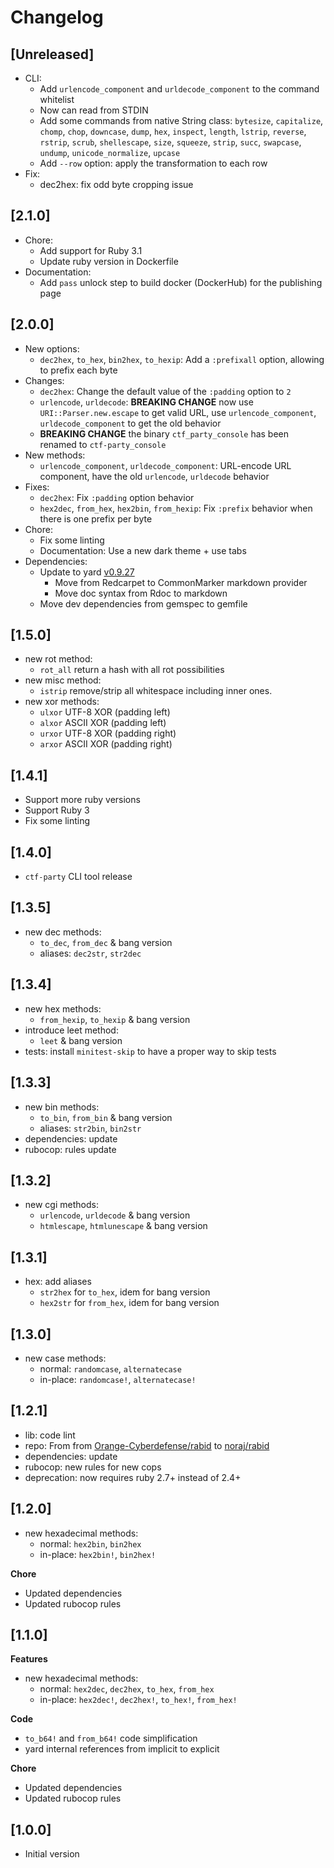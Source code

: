 # Changelog

## [Unreleased]

- CLI:
  - Add `urlencode_component` and `urldecode_component` to the command whitelist
  - Now can read from STDIN
  - Add some commands from native String class: `bytesize`, `capitalize`, `chomp`, `chop`, `downcase`, `dump`, `hex`, `inspect`, `length`, `lstrip`, `reverse`, `rstrip`, `scrub`, `shellescape`, `size`, `squeeze`, `strip`, `succ`, `swapcase`, `undump`, `unicode_normalize`, `upcase`
  - Add `--row` option: apply the transformation to each row
- Fix:
  - dec2hex: fix odd byte cropping issue

## [2.1.0]

- Chore:
  - Add support for Ruby 3.1
  - Update ruby version in Dockerfile
- Documentation:
  - Add `pass` unlock step to build docker (DockerHub) for the publishing page

## [2.0.0]

- New options:
  - `dec2hex`, `to_hex`, `bin2hex`, `to_hexip`: Add a `:prefixall` option, allowing to prefix each byte
- Changes:
  - `dec2hex`: Change the default value of the `:padding` option to `2`
  - `urlencode`, `urldecode`: **BREAKING CHANGE** now use `URI::Parser.new.escape` to get valid URL, use `urlencode_component`, `urldecode_component` to get the old behavior
  - **BREAKING CHANGE** the binary `ctf_party_console` has been renamed to `ctf-party_console`
- New methods:
  - `urlencode_component`, `urldecode_component`: URL-encode URL component, have the old `urlencode`, `urldecode` behavior
- Fixes:
  - `dec2hex`: Fix `:padding` option behavior
  - `hex2dec`, `from_hex`, `hex2bin`, `from_hexip`: Fix `:prefix` behavior when there is one prefix per byte
- Chore:
  - Fix some linting
  - Documentation: Use a new dark theme + use tabs
- Dependencies:
  - Update to yard [v0.9.27](https://github.com/lsegal/yard/releases/tag/v0.9.27)
    - Move from Redcarpet to CommonMarker markdown provider
    - Move doc syntax from Rdoc to markdown
  - Move dev dependencies from gemspec to gemfile

## [1.5.0]

- new rot method:
  - `rot_all` return a hash with all rot possibilities
- new misc method:
  - `istrip` remove/strip all whitespace including inner ones.
- new xor methods:
  - `ulxor` UTF-8 XOR (padding left)
  - `alxor` ASCII XOR (padding left)
  - `urxor` UTF-8 XOR (padding right)
  - `arxor` ASCII XOR (padding right)

## [1.4.1]

- Support more ruby versions
- Support Ruby 3
- Fix some linting

## [1.4.0]

- `ctf-party` CLI tool release

## [1.3.5]

- new dec methods:
  - `to_dec`, `from_dec` & bang version
  - aliases: `dec2str`, `str2dec`

## [1.3.4]

- new hex methods:
  - `from_hexip`, `to_hexip` & bang version
- introduce leet method:
  - `leet` & bang version
- tests: install `minitest-skip` to have a proper way to skip tests

## [1.3.3]

- new bin methods:
  - `to_bin`, `from_bin` & bang version
  - aliases: `str2bin`, `bin2str`
- dependencies: update
- rubocop: rules update

## [1.3.2]

- new cgi methods:
  - `urlencode`, `urldecode` & bang version
  - `htmlescape`, `htmlunescape` & bang version

## [1.3.1]

- hex: add aliases
  - `str2hex` for `to_hex`, idem for bang version
  - `hex2str` for `from_hex`, idem for bang version

## [1.3.0]

- new case methods:
  - normal: `randomcase`, `alternatecase`
  - in-place: `randomcase!`, `alternatecase!`

## [1.2.1]

- lib: code lint
- repo: From from [Orange-Cyberdefense/rabid](https://github.com/Orange-Cyberdefense/rabid) to [noraj/rabid](https://github.com/noraj/rabid/)
- dependencies: update
- rubocop: new rules for new cops
- deprecation: now requires ruby 2.7+ instead of 2.4+

## [1.2.0]

- new hexadecimal methods:
  - normal: `hex2bin`, `bin2hex`
  - in-place: `hex2bin!`, `bin2hex!`

**Chore**

- Updated dependencies
- Updated rubocop rules

## [1.1.0]

**Features**

- new hexadecimal methods:
  - normal: `hex2dec`, `dec2hex`, `to_hex`, `from_hex`
  - in-place: `hex2dec!`, `dec2hex!`, `to_hex!`, `from_hex!`

**Code**

- `to_b64!` and `from_b64!` code simplification
- yard internal references from implicit to explicit

**Chore**

- Updated dependencies
- Updated rubocop rules

## [1.0.0]

- Initial version
